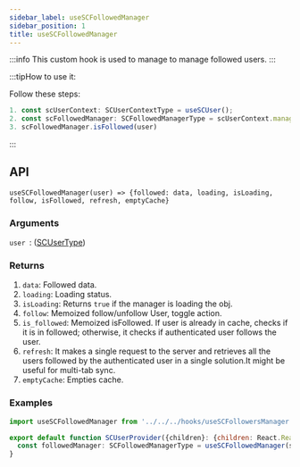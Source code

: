 ```yaml
---
sidebar_label: useSCFollowedManager
sidebar_position: 1
title: useSCFollowedManager
---
```


:::info
This custom hook is used to manage to manage followed users.
:::


:::tipHow to use it:

Follow these steps:
```jsx
1. const scUserContext: SCUserContextType = useSCUser();
2. const scFollowedManager: SCFollowedManagerType = scUserContext.manager.followed;
3. scFollowedManager.isFollowed(user)
```
:::


## API

`useSCFollowedManager(user) => {followed: data, loading, isLoading, follow, isFollowed, refresh, emptyCache}`

### Arguments

`user `: ([SCUserType](../Types/user))


### Returns

1. `data`: Followed data.
2. `loading`: Loading status.
3. `isLoading`: Returns `true` if the manager is loading the obj.
4. `follow`: Memoized follow/unfollow User, toggle action.
5. `is_followed`: Memoized isFollowed. If user is already in cache, checks if it is in followed; otherwise, it checks if authenticated user follows the user.
6. `refresh`: It makes a single request to the server and retrieves all the users followed by the authenticated user in a single solution.It might be useful for multi-tab sync.
7. `emptyCache`: Empties cache.


### Examples

```jsx
import useSCFollowedManager from '../../../hooks/useSCFollowersManager';

export default function SCUserProvider({children}: {children: React.ReactNode}): JSX.Element {
  const followedManager: SCFollowedManagerType = useSCFollowedManager(state.user);
}
```

